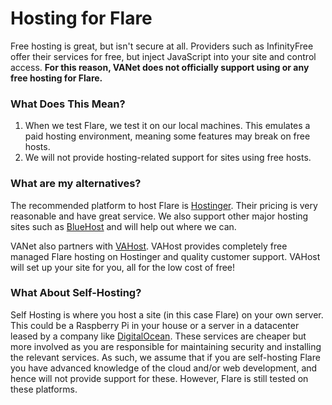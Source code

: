 # Hosting for Flare

Free hosting is great, but isn't secure at all. Providers such as InfinityFree offer their services for free, but inject JavaScript into your site and control access. **For this reason, VANet does not officially support using or any free hosting for Flare.**

### What Does This Mean?

1. When we test Flare, we test it on our local machines. This emulates a paid hosting environment, meaning some features may break on free hosts.
2. We will not provide hosting-related support for sites using free hosts.

### What are my alternatives?

The recommended platform to host Flare is [Hostinger](https://www.hostinger.com/). Their pricing is very reasonable and have great service. We also support other major hosting sites such as [BlueHost](https://www.bluehost.com/) and will help out where we can.

VANet also partners with [VAHost](https://vahost.org/). VAHost provides completely free managed Flare hosting on Hostinger and quality customer support. VAHost will set up your site for you, all for the low cost of free!

### What About Self-Hosting?

Self Hosting is where you host a site (in this case Flare) on your own server. This could be a Raspberry Pi in your house or a server in a datacenter leased by a company like [DigitalOcean](https://digitalocean.com/). These services are cheaper but more involved as you are responsible for maintaining security and installing the relevant services. As such, we assume that if you are self-hosting Flare you have advanced knowledge of the cloud and/or web development, and hence will not provide support for these. However, Flare is still tested on these platforms.
